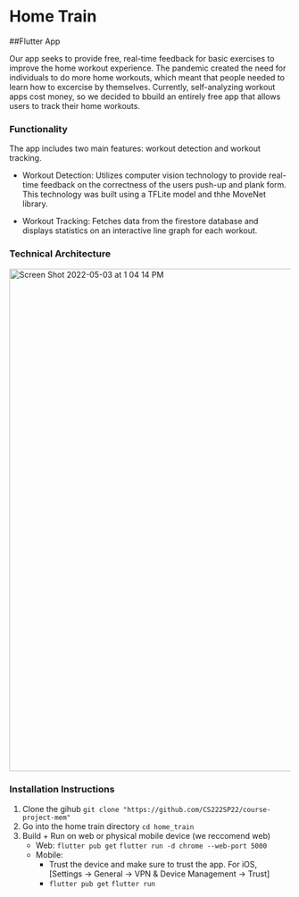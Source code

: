 # Home Train

##Flutter App

Our app seeks to provide free, real-time feedback for basic exercises to improve the home workout experience. The pandemic created the need for individuals to do more home workouts, which meant that people needed to learn how to excercise by themselves. Currently, self-analyzing workout apps cost money, so we decided to bbuild an entirely free app that allows users to track their home workouts. 

### Functionality
The app includes two main features: workout detection and workout tracking. 

- Workout Detection: Utilizes computer vision technology to provide real-time feedback on the correctness of the users push-up and plank form. This technology was built using a TFLite model and thhe MoveNet library. 

- Workout Tracking: Fetches data from the firestore database and displays statistics on an interactive line graph for each workout. 

### Technical Architecture

<img width="900" alt="Screen Shot 2022-05-03 at 1 04 14 PM" src="https://user-images.githubusercontent.com/31574086/166515006-52298843-6371-474e-9984-405eb6d2ea65.png">


### Installation Instructions

1. Clone the gihub `git clone "https://github.com/CS222SP22/course-project-mem"`
2. Go into the home train directory `cd home_train`
3. Build + Run on web or physical mobile device (we reccomend web)
    - Web: `flutter pub get` `flutter run -d chrome --web-port 5000`
    - Mobile: 
      - Trust the device and make sure to trust the app. For iOS, [Settings -> General -> VPN & Device Management -> Trust]
      - `flutter pub get` `flutter run`
